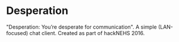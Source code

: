 # Desperation
"Desperation: You’re desperate for communication". A simple (LAN-focused) chat client. Created as part of hackNEHS 2016.
